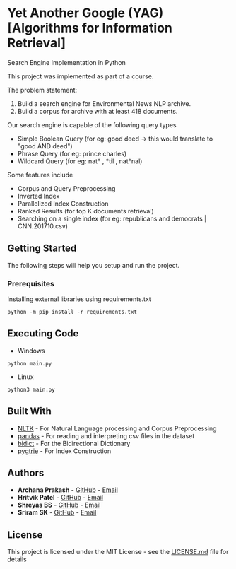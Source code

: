 # Yet Another Google (YAG) [Algorithms for Information Retrieval]

Search Engine Implementation in Python

This project was implemented as part of a course.

The problem statement:
1. Build a search engine for Environmental News NLP archive.
2. Build a corpus for archive with at least 418 documents.

Our search engine is capable of the following query types
* Simple Boolean Query (for eg: good deed -> this would translate to "good AND deed")
* Phrase Query (for eg: prince charles)
* Wildcard Query (for eg: nat* , \*til , nat\*nal)

Some features include
* Corpus and Query Preprocessing
* Inverted Index
* Parallelized Index Construction
* Ranked Results (for top K documents retrieval)
* Searching on a single index (for eg: republicans and democrats | CNN.201710.csv)

## Getting Started

The following steps will help you setup and run the project.

### Prerequisites

Installing external libraries using requirements.txt

```
python -m pip install -r requirements.txt
```

## Executing Code

* Windows
```
python main.py
```

* Linux
```
python3 main.py
```

## Built With

* [NLTK](https://www.nltk.org/) - For Natural Language processing and Corpus Preprocessing
* [pandas](https://pandas.pydata.org/) - For reading and interpreting csv files in the dataset
* [bidict](https://bidict.readthedocs.io/en/master/) - For the Bidirectional Dictionary
* [pygtrie](https://github.com/google/pygtrie) - For Index Construction

## Authors

* **Archana Prakash** - [GitHub](https://github.com/ArchPrak) - [Email](mailto:arch.2421@gmail.com)
* **Hritvik Patel**  - [GitHub](https://github.com/hritvikpatel4) - [Email](mailto:hritvik.patel4@gmail.com)
* **Shreyas BS** - [GitHub](https://github.com/sriramsk1999) - [Email](mailto:bsshreyas99@gmail.com)
* **Sriram SK** - [GitHub](https://github.com/bsshreyas99) - [Email](mailto:sriramsk1999@gmail.com)

## License

This project is licensed under the MIT License - see the [LICENSE.md](LICENSE.md) file for details
